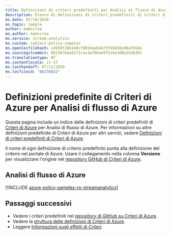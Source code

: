 ```yaml
---
title: Definizioni di criteri predefiniti per Analisi di flusso di Azure
description: Elenco di definizioni di criteri predefiniti di Criteri di Azure per Analisi di flusso di Azure. Queste definizioni di criteri predefinite forniscono approcci comuni alla gestione delle risorse di Azure.
ms.date: 07/10/2020
ms.topic: sample
author: mamccrea
ms.author: mamccrea
ms.service: stream-analytics
ms.custom: subject-policy-samples
ms.openlocfilehash: c4959f26b160cfd016ae6eb73f46836e90af01be
ms.sourcegitcommit: 0b2367b4a9171cac4a706ae9f516e108e25db30c
ms.translationtype: HT
ms.contentlocale: it-IT
ms.lasthandoff: 07/11/2020
ms.locfileid: "86276032"
---
```

# <a name="azure-policy-built-in-definitions-for-azure-stream-analytics"></a>Definizioni predefinite di Criteri di Azure per Analisi di flusso di Azure

Questa pagina include un indice delle definizioni di criteri predefiniti di [Criteri di Azure](../governance/policy/overview.md) per Analisi di flusso di Azure. Per informazioni su altre definizioni predefinite di Criteri di Azure per altri servizi, vedere [Definizioni di criteri predefiniti di Criteri di Azure](../governance/policy/samples/built-in-policies.md).

Il nome di ogni definizione di criterio predefinito punta alla definizione del criterio nel portale di Azure. Usare il collegamento nella colonna **Versione** per visualizzare l'origine nel [repository GitHub di Criteri di Azure](https://github.com/Azure/azure-policy).

## <a name="azure-stream-analytics"></a>Analisi di flusso di Azure

[!INCLUDE [azure-policy-samples-rp-streamanalytics](../../includes/policy/samples/byrp/microsoft.streamanalytics.md)]

## <a name="next-steps"></a>Passaggi successivi

- Vedere i criteri predefiniti nel [repository di GitHub su Criteri di Azure](https://github.com/Azure/azure-policy).
- Vedere la [struttura delle definizioni di Criteri di Azure](../governance/policy/concepts/definition-structure.md).
- Leggere [Informazioni sugli effetti di Criteri](../governance/policy/concepts/effects.md).

